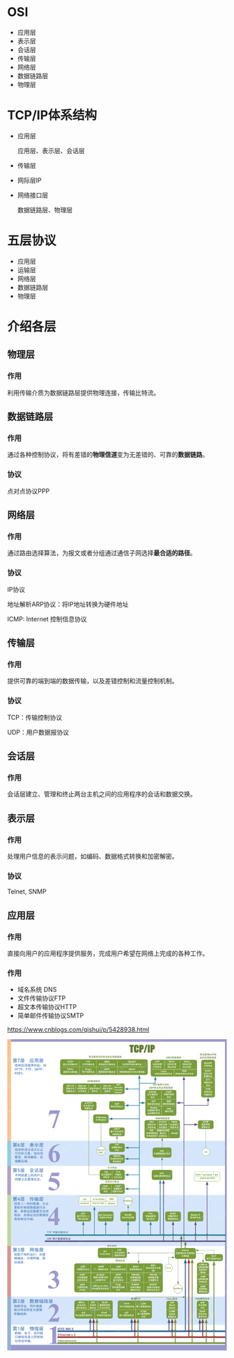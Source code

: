 # OSI

- 应用层
- 表示层
- 会话层
- 传输层
- 网络层
- 数据链路层
- 物理层

# TCP/IP体系结构

- 应用层

  应用层、表示层、会话层

- 传输层

- 网际层IP

- 网络接口层

  数据链路层、物理层

# 五层协议

- 应用层
- 运输层
- 网络层
- 数据链路层
- 物理层

# 介绍各层

## 物理层

### 作用

利用传输介质为数据链路层提供物理连接，传输比特流。

## 数据链路层

### 作用

通过各种控制协议，将有差错的**物理信道**变为无差错的、可靠的**数据链路**。

### 协议

点对点协议PPP

## 网络层

### 作用

通过路由选择算法，为报文或者分组通过通信子网选择**最合适的路径**。

### 协议

IP协议

地址解析ARP协议：将IP地址转换为硬件地址

ICMP: Internet 控制信息协议

## 传输层

### 作用

提供可靠的端到端的数据传输，以及差错控制和流量控制机制。

### 协议

TCP：传输控制协议

UDP：用户数据报协议

## 会话层

### 作用

会话层建立、管理和终止两台主机之间的应用程序的会话和数据交换。

## 表示层

### 作用

处理用户信息的表示问题，如编码、数据格式转换和加密解密。

### 协议

Telnet, SNMP

## 应用层

### 作用

直接向用户的应用程序提供服务，完成用户希望在网络上完成的各种工作。

### 作用

- 域名系统 DNS
- 文件传输协议FTP
- 超文本传输协议HTTP
- 简单邮件传输协议SMTP

https://www.cnblogs.com/qishui/p/5428938.html

![七层体系结构图](..\img\七层体系结构图.png)